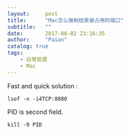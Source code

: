 ```yaml
---
layout:     post
title:      "Mac怎么强制结束被占用的端口"
subtitle:   ""
date:       2017-06-02 23:16:35
author:     "Paian"
catalog: true
tags:
    - 日常拾遗
    - Mac
---
```


Fast and quick solution :

```
lsof -n -i4TCP:8080
```

PID is second field.

```
kill -9 PID
```
